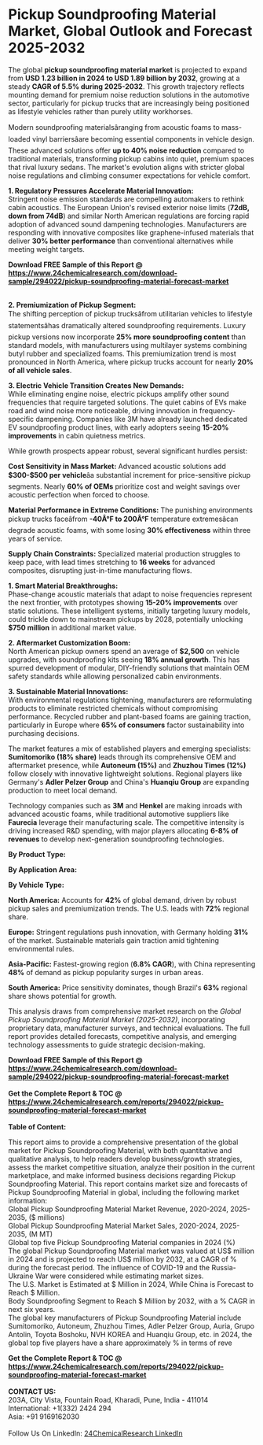 <h1>Pickup Soundproofing Material Market, Global Outlook and Forecast 2025-2032</h1><p>The global <strong>pickup soundproofing material market</strong> is projected to expand from <strong>USD 1.23 billion in 2024 to USD 1.89 billion by 2032</strong>, growing at a steady <strong>CAGR of 5.5% during 2025-2032</strong>. This growth trajectory reflects mounting demand for premium noise reduction solutions in the automotive sector, particularly for pickup trucks that are increasingly being positioned as lifestyle vehicles rather than purely utility workhorses.</p><p>Modern soundproofing materialsâranging from acoustic foams to mass-loaded vinyl barriersâare becoming essential components in vehicle design. These advanced solutions offer <strong>up to 40% noise reduction</strong> compared to traditional materials, transforming pickup cabins into quiet, premium spaces that rival luxury sedans. The market's evolution aligns with stricter global noise regulations and climbing consumer expectations for vehicle comfort.</p><p><strong>1. Regulatory Pressures Accelerate Material Innovation:</strong><br>
Stringent noise emission standards are compelling automakers to rethink cabin acoustics. The European Union's revised exterior noise limits (<strong>72dB, down from 74dB</strong>) and similar North American regulations are forcing rapid adoption of advanced sound dampening technologies. Manufacturers are responding with innovative composites like graphene-infused materials that deliver <strong>30% better performance</strong> than conventional alternatives while meeting weight targets.</p><div><b>Download FREE Sample of this Report @ 
            <a href="https://www.24chemicalresearch.com/download-sample/294022/pickup-soundproofing-material-forecast-market">
            https://www.24chemicalresearch.com/download-sample/294022/pickup-soundproofing-material-forecast-market</a></b></div><br><p><strong>2. Premiumization of Pickup Segment:</strong><br>
The shifting perception of pickup trucksâfrom utilitarian vehicles to lifestyle statementsâhas dramatically altered soundproofing requirements. Luxury pickup versions now incorporate <strong>25% more soundproofing content</strong> than standard models, with manufacturers using multilayer systems combining butyl rubber and specialized foams. This premiumization trend is most pronounced in North America, where pickup trucks account for nearly <strong>20% of all vehicle sales</strong>.</p><p><strong>3. Electric Vehicle Transition Creates New Demands:</strong><br>
While eliminating engine noise, electric pickups amplify other sound frequencies that require targeted solutions. The quiet cabins of EVs make road and wind noise more noticeable, driving innovation in frequency-specific dampening. Companies like 3M have already launched dedicated EV soundproofing product lines, with early adopters seeing <strong>15-20% improvements</strong> in cabin quietness metrics.</p><p>While growth prospects appear robust, several significant hurdles persist:</p><p><strong>Cost Sensitivity in Mass Market:</strong> Advanced acoustic solutions add <strong>$300-$500 per vehicle</strong>âa substantial increment for price-sensitive pickup segments. Nearly <strong>60% of OEMs</strong> prioritize cost and weight savings over acoustic perfection when forced to choose.</p><p><strong>Material Performance in Extreme Conditions:</strong> The punishing environments pickup trucks faceâfrom <strong>-40Â°F to 200Â°F</strong> temperature extremesâcan degrade acoustic foams, with some losing <strong>30% effectiveness</strong> within three years of service.</p><p><strong>Supply Chain Constraints:</strong> Specialized material production struggles to keep pace, with lead times stretching to <strong>16 weeks</strong> for advanced composites, disrupting just-in-time manufacturing flows.</p><p><strong>1. Smart Material Breakthroughs:</strong><br>
Phase-change acoustic materials that adapt to noise frequencies represent the next frontier, with prototypes showing <strong>15-20% improvements</strong> over static solutions. These intelligent systems, initially targeting luxury models, could trickle down to mainstream pickups by 2028, potentially unlocking <strong>$750 million</strong> in additional market value.</p><p><strong>2. Aftermarket Customization Boom:</strong><br>
North American pickup owners spend an average of <strong>$2,500</strong> on vehicle upgrades, with soundproofing kits seeing <strong>18% annual growth</strong>. This has spurred development of modular, DIY-friendly solutions that maintain OEM safety standards while allowing personalized cabin environments.</p><p><strong>3. Sustainable Material Innovations:</strong><br>
With environmental regulations tightening, manufacturers are reformulating products to eliminate restricted chemicals without compromising performance. Recycled rubber and plant-based foams are gaining traction, particularly in Europe where <strong>65% of consumers</strong> factor sustainability into purchasing decisions.</p><p>The market features a mix of established players and emerging specialists: <strong>Sumitomoriko (18% share)</strong> leads through its comprehensive OEM and aftermarket presence, while <strong>Autoneum (15%)</strong> and <strong>Zhuzhou Times (12%)</strong> follow closely with innovative lightweight solutions. Regional players like Germany's <strong>Adler Pelzer Group</strong> and China's <strong>Huanqiu Group</strong> are expanding production to meet local demand.</p><p>Technology companies such as <strong>3M</strong> and <strong>Henkel</strong> are making inroads with advanced acoustic foams, while traditional automotive suppliers like <strong>Faurecia</strong> leverage their manufacturing scale. The competitive intensity is driving increased R&amp;D spending, with major players allocating <strong>6-8% of revenues</strong> to develop next-generation soundproofing technologies.</p><p><strong>By Product Type:</strong></p><p><strong>By Application Area:</strong></p><p><strong>By Vehicle Type:</strong></p><p><strong>North America:</strong> Accounts for <strong>42%</strong> of global demand, driven by robust pickup sales and premiumization trends. The U.S. leads with <strong>72%</strong> regional share.</p><p><strong>Europe:</strong> Stringent regulations push innovation, with Germany holding <strong>31%</strong> of the market. Sustainable materials gain traction amid tightening environmental rules.</p><p><strong>Asia-Pacific:</strong> Fastest-growing region (<strong>6.8% CAGR</strong>), with China representing <strong>48%</strong> of demand as pickup popularity surges in urban areas.</p><p><strong>South America:</strong> Price sensitivity dominates, though Brazil's <strong>63%</strong> regional share shows potential for growth.</p><p>This analysis draws from comprehensive market research on the <em>Global Pickup Soundproofing Material Market (2025-2032)</em>, incorporating proprietary data, manufacturer surveys, and technical evaluations. The full report provides detailed forecasts, competitive analysis, and emerging technology assessments to guide strategic decision-making.</p><div><b>Download FREE Sample of this Report @ 
            <a href="https://www.24chemicalresearch.com/download-sample/294022/pickup-soundproofing-material-forecast-market">
            https://www.24chemicalresearch.com/download-sample/294022/pickup-soundproofing-material-forecast-market</a></b></div><br><div><b>Get the Complete Report & TOC @ 
            <a href="https://www.24chemicalresearch.com/reports/294022/pickup-soundproofing-material-forecast-market">
            https://www.24chemicalresearch.com/reports/294022/pickup-soundproofing-material-forecast-market</a></b></div><br>
            <b>Table of Content:</b><p>This report aims to provide a comprehensive presentation of the global market for Pickup Soundproofing Material, with both quantitative and qualitative analysis, to help readers develop business/growth strategies, assess the market competitive situation, analyze their position in the current marketplace, and make informed business decisions regarding Pickup Soundproofing Material. This report contains market size and forecasts of Pickup Soundproofing Material in global, including the following market information:<br />
Global Pickup Soundproofing Material Market Revenue, 2020-2024, 2025-2035, ($ millions)<br />
Global Pickup Soundproofing Material Market Sales, 2020-2024, 2025-2035, (M MT)<br />
Global top five Pickup Soundproofing Material companies in 2024 (%)<br />
The global Pickup Soundproofing Material market was valued at US$ million in 2024 and is projected to reach US$ million by 2032, at a CAGR of % during the forecast period. The influence of COVID-19 and the Russia-Ukraine War were considered while estimating market sizes.<br />
The U.S. Market is Estimated at $ Million in 2024, While China is Forecast to Reach $ Million.<br />
Body Soundproofing Segment to Reach $ Million by 2032, with a % CAGR in next six years.<br />
The global key manufacturers of Pickup Soundproofing Material include Sumitomoriko, Autoneum, Zhuzhou Times, Adler Pelzer Group, Auria, Grupo Antolin, Toyota Boshoku, NVH KOREA and Huanqiu Group, etc. in 2024, the global top five players have a share approximately % in terms of reve</p><div><b>Get the Complete Report & TOC @ 
            <a href="https://www.24chemicalresearch.com/reports/294022/pickup-soundproofing-material-forecast-market">
            https://www.24chemicalresearch.com/reports/294022/pickup-soundproofing-material-forecast-market</a></b></div><br><b>CONTACT US:</b><br>
            203A, City Vista, Fountain Road, Kharadi, Pune, India - 411014<br>
            International: +1(332) 2424 294<br>
            Asia: +91 9169162030 <br><br>
            Follow Us On LinkedIn: <a href="https://www.linkedin.com/company/24chemicalresearch/">24ChemicalResearch LinkedIn</a>
